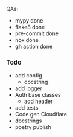QAs:

- mypy done
- flake8 done
- pre-commit done
- nox done
- gh action done

### Todo

- add config
  - docstring
- add logger
- Auth base classes
  - add header
- add tests
- Code gen Cloudflare
- docstrings
- poetry publish
